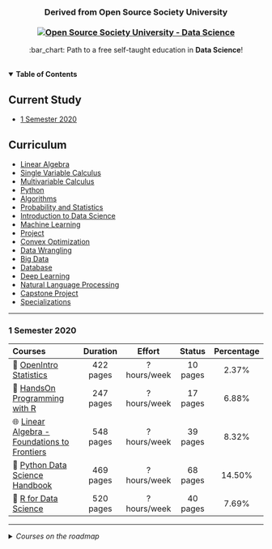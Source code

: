 <h3 align="center">Derived from Open Source Society University
  <br>
  <br>
  <a href="https://github.com/open-source-society/data-science">
    <img alt="Open Source Society University - Data Science" src="https://img.shields.io/badge/OSSU-data--science-blue.svg"></h3>
  </a>
<p align="center">
  :bar_chart: Path to a free self-taught education in <strong>Data Science</strong>!
  <br><br>

</p>

<details open>
	<summary><b>Table of Contents</b></summary>

## Current Study

- [1 Semester 2020](#1-semester-2020)

## Curriculum

- [Linear Algebra](#linear-algebra)
- [Single Variable Calculus](#single-variable-calculus)
- [Multivariable Calculus](#multivariable-calculus)
- [Python](#python)
- [Algorithms](#algorithms)
- [Probability and Statistics](#probability-and-statistics)
- [Introduction to Data Science](#introduction-to-data-science)
- [Machine Learning](#machine-learning)
- [Project](#project)
- [Convex Optimization](#convex-optimization)
- [Data Wrangling](#data-wrangling)
- [Big Data](#big-data)
- [Database](#database)
- [Deep Learning](#deep-learning)
- [Natural Language Processing](#natural-language-processing)
- [Capstone Project](#capstone-project)
- [Specializations](#specializations)
</details>

---

### 1 Semester 2020

Courses | Duration | Effort | Status | Percentage
:-- | :--: | :--: | :--: | :--:
:book: [OpenIntro Statistics](https://www.openintro.org/book/os/) | 422 pages | ? hours/week | 10 pages | 2.37%
:book: [HandsOn Programming with R](https://rstudio-education.github.io/hopr/) | 247 pages | ? hours/week | 17 pages | 6.88%
:globe_with_meridians: [Linear Algebra - Foundations to Frontiers](https://jakevdp.github.io/PythonDataScienceHandbook/) | 548 pages | ? hours/week | 39 pages | 8.32%
:book: [Python Data Science Handbook](https://www.edx.org/course/linear-algebra-foundations-frontiers-utaustinx-ut-5-04x#!) | 469 pages | ? hours/week | 68 pages | 14.50%
:book: [R for Data Science](https://r4ds.had.co.nz/introduction.html) | 520 pages | ? hours/week | 40 pages | 7.69%


---

<details>
	<summary><i>Courses on the roadmap</i></summary>

### Linear Algebra

Courses | Duration | Effort | Status
:-- | :--: | :--: | :--:
[Linear Algebra - Foundations to Frontiers](https://www.edx.org/course/linear-algebra-foundations-frontiers-utaustinx-ut-5-04x#!)| 15 weeks | 8 hours/week | <ul><li>- [ ] OK</li></ul>
[Applications of Linear Algebra Part 1](https://www.edx.org/course/applications-linear-algebra-part-1-davidsonx-d003x-1)| 5 weeks | 4 hours/week | <ul><li>- [ ] OK</li></ul>
[Applications of Linear Algebra Part 2](https://www.edx.org/course/applications-linear-algebra-part-2-davidsonx-d003x-2)| 4 weeks | 5 hours/week | <ul><li>- [ ] OK</li></ul>

### Single Variable Calculus

Courses | Duration | Effort | Status
:-- | :--: | :--: | :--:
[Calculus 1A: Differentiation](https://www.edx.org/course/calculus-1a-differentiation-mitx-18-01-1x)| 13 weeks | 6-10 hours/week | <ul><li>- [x] OK</li></ul>
[Calculus 1B: Integration](https://www.edx.org/course/calculus-1b-integration-mitx-18-01-2x)| 13 weeks | 5-10 hours/week | <ul><li>- [ ] OK</li></ul>
[Calculus 1C: Coordinate Systems & Infinite Series](https://www.edx.org/course/calculus-1c-coordinate-systems-infinite-mitx-18-01-3x)| 13 weeks | 6-10 hours/week | <ul><li>- [ ] OK</li></ul>

### Multivariable Calculus

Courses | Duration | Effort | Status
:-- | :--: | :--: | :--:
[MIT OCW Multivariable Calculus](http://ocw.mit.edu/courses/mathematics/18-02sc-multivariable-calculus-fall-2010/index.htm)| 15 weeks | 8 hours/week | <ul><li>- [ ] OK</li></ul>

### Python

Courses | Duration | Effort | Status
:-- | :--: | :--: | :--:
[Introduction to Computer Science and Programming Using Python](https://www.edx.org/course/introduction-computer-science-mitx-6-00-1x-7)| 9 weeks | 15 hours/week | <ul><li>- [ ] OK</li></ul>
[Introduction to Computational Thinking and Data Science](https://www.edx.org/course/introduction-computational-thinking-data-mitx-6-00-2x-3)| 10 weeks | 15 hours/week | <ul><li>- [ ] OK</li></ul>
[Introduction to Data Science in Python](https://www.coursera.org/learn/python-data-analysis?specialization=data-science-python) <br><i>(optional)</i> | 4 Weeks | 4 Hours/Week | <ul><li>- [ ] OK</li></ul>
[Introduction to Python for Data Science](https://prod-edx-mktg-edit.edx.org/course/introduction-python-data-science-microsoft-dat208x-1)| 6 weeks | 2-4 hours/week | <ul><li>- [ ] OK</li></ul>
[Programming with Python for Data Science](https://www.edx.org/course/programming-python-data-science-microsoft-dat210x)| 6 weeks | 3-4 hours/week | <ul><li>- [ ] OK</li></ul>
:book: [Python Data Science Handbook](https://jakevdp.github.io/PythonDataScienceHandbook/) | ? Weeks | 4 Hours/Week | <ul><li>- [ ] OK</li></ul>

### Algorithms

Courses | Duration | Effort | Status
:-- | :--: | :--: | :--:
[Algorithms 01](https://www.coursera.org/learn/algorithms-divide-conquer) | 4 weeks | 8 hours/week | <ul><li>- [ ] OK</li></ul>
[Algorithms 02](https://www.coursera.org/learn/algorithms-graphs-data-structures) | 4 weeks | 8 hours/week | <ul><li>- [ ] OK</li></ul>
[Algorithms 03](https://www.coursera.org/learn/algorithms-greedy) | 4 weeks | 8 hours/week | <ul><li>- [ ] OK</li></ul>
[Algorithms 04](https://www.coursera.org/learn/algorithms-npcomplete) | 4 weeks | 8 hours/week | <ul><li>- [ ] OK</li></ul>


### R
#### <i> (optional) </i>

Courses | Duration | Effort | Status
:-- | :--: | :--: | :--:
:book: [R for Data Science](https://r4ds.had.co.nz/introduction.html) | ? Weeks | 4 Hours/Week | <ul><li>- [ ] OK</li></ul>

### Probability and Statistics

Courses | Duration | Effort | Status
:-- | :--: | :--: | :--:
:book: [OpenIntro Statistics](https://www.openintro.org/book/os/) | ? weeks | ? hours/week | <ul><li>- [ ] OK</li></ul>
[Introduction to Probability](https://www.edx.org/course/introduction-probability-science-mitx-6-041x-1#.U3yb762SzIo)| 16 weeks | 12 hours/week
[Statistical Reasoning](https://lagunita.stanford.edu/courses/OLI/StatReasoning/Open/about)| - weeks | - hours/week
[Introduction to Statistics: Descriptive Statistics](https://www.edx.org/course/introduction-statistics-descriptive-uc-berkeleyx-stat2-1x)| 5 weeks | - hours/week
[Introduction to Statistics: Probability](https://www.edx.org/course/introduction-statistics-probability-uc-berkeleyx-stat2-2x)| 5 weeks | - hours/week
[Introduction to Statistics: Inference](https://www.edx.org/course/introduction-statistics-inference-uc-berkeleyx-stat2-3x)| 5 weeks | - hours/week

### Introduction to Data Science

Courses | Duration | Effort | Status
:-- | :--: | :--: | :--:
[Introduction to Data Science](https://www.coursera.org/course/datasci)| 8 weeks | 10-12 hours/week
[Data Science - CS109 from Harvard](http://cs109.github.io/2015/)| 12 weeks | 5-6 hours/week
[The Analytics Edge](https://www.edx.org/course/analytics-edge-mitx-15-071x-2)| 12 weeks | 10-15 hours/week

### Machine Learning

Courses | Duration | Effort | Status
:-- | :--: | :--: | :--:
[Learning From Data (Introductory Machine Learning)](https://www.edx.org/course/learning-data-introductory-machine-caltechx-cs1156x)    [[caltech]](http://work.caltech.edu/lectures.html) | 10 weeks | 10-20 hours/week
[Statistical Learning](https://lagunita.stanford.edu/courses/HumanitiesSciences/StatLearning/Winter2016/about)| - weeks | 3 hours/week
[Stanford's Machine Learning Course](https://www.coursera.org/learn/machine-learning)| - weeks | 8-12 hours/week

### Convex Optimization

Courses | Duration | Effort | Status
:-- | :--: | :--: | :--:
[Convex Optimization](https://lagunita.stanford.edu/courses/Engineering/CVX101/Winter2014/about)| 9 weeks | 10 hours/week

### Data Wrangling

Courses | Duration | Effort | Status
:-- | :--: | :--: | :--:
[Data Wrangling with MongoDB](https://www.udacity.com/course/data-wrangling-with-mongodb--ud032)| 8 weeks | 10 hours/week

### Big Data

Courses | Duration | Effort | Status
:-- | :--: | :--: | :--:
[Intro to Hadoop and MapReduce](https://www.udacity.com/course/intro-to-hadoop-and-mapreduce--ud617)| 4 weeks | 6 hours/week
[Deploying a Hadoop Cluster](https://www.udacity.com/course/deploying-a-hadoop-cluster--ud1000)| 3 weeks | 6 hours/week

### Database

Courses | Duration | Effort | Status
:-- | :--: | :--: | :--:
[Stanford's Database course](https://lagunita.stanford.edu/courses/DB/2014/SelfPaced/about)| - weeks | 8-12 hours/week

### Natural Language Processing

Courses | Duration | Effort | Status
:-- | :--: | :--: | :--:
[Deep Learning for Natural Language Processing](http://cs224d.stanford.edu/)| - weeks | - hours/week

### Deep Learning

Courses | Duration | Effort | Status
:-- | :--: | :--: | :--:
[Deep Learning](https://www.udacity.com/course/deep-learning--ud730)| 12 weeks | 8-12 hours/week

</details>
